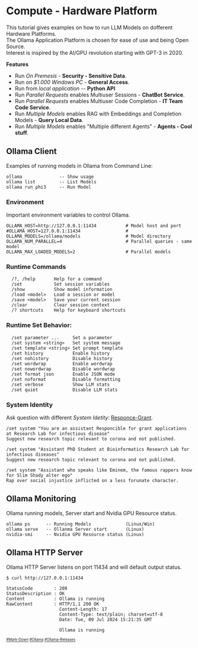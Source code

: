 # Compute - Hardware Platform
This tutorial gives examples on how to run LLM Models on dofferent Hardware Platforms.  
The Ollama Application Platform is chosen for ease of use and being Open Source.  
Interest is inspired by the AI/GPU revolution starting with GPT-3 in 2020.

**Features**
* Run *On Premesis* - **Security - Sensitive Data**.
* Run on *$1.000 Windows PC* - **General Access**.
* Run from *local application* -- **Python API** 
* Run *Parallel Requests* enables Multiuser Sessions - **ChatBot Service**.
* Run *Parallel Requests* enables Multiuser Code Completion - **IT Team Code Service**.
* Run *Multiple Models* enables RAG with Embeddings and Completion Models - **Query Local Data**.
* Run *Multiple Models* enables "Multiple different Agents" - **Agents - Cool stuff**.

## Ollama Client
Examples of running models in Ollama from Command Line:
```
ollama              -- Show usage
ollama list         -- List Models
ollama run phi3     -- Run Model
```
### Environment
Important environment variables to control Ollama.
```
OLLAMA_HOST=http://127.0.0.1:11434           # Model host and port
#OLLAMA_HOST=127.0.0.1:11434                 # 
OLLAMA_MODELS=/ollama/models                 # Model directory
OLLAMA_NUM_PARALLEL=4                        # Parallel queries - same model
OLLAMA_MAX_LOADED_MODELS=2                   # Parallel models
```
### Runtime Commands
```
  /?, /help       Help for a command
  /set            Set session variables
  /show           Show model information
  /load <model>   Load a session or model
  /save <model>   Save your current session
  /clear          Clear session context
  /? shortcuts    Help for keyboard shortcuts
```
### Runtime Set Behavior:
```
  /set parameter ...     Set a parameter
  /set system <string>   Set system message
  /set template <string> Set prompt template
  /set history           Enable history
  /set nohistory         Disable history
  /set wordwrap          Enable wordwrap
  /set nowordwrap        Disable wordwrap
  /set format json       Enable JSON mode
  /set noformat          Disable formatting
  /set verbose           Show LLM stats
  /set quiet             Disable LLM stats
```
### System Identity
Ask question with different *System Idetity*: [Responce-Grant](https://github.com/danishdyna/LLM/blob/main/Responce-Grant.md).
```
/set system "You are an assistant Responcible for grant applications at Research Lab for infectious disease"
Suggest new research topic relevant to corona and not published.
```
```
/set system "Assistant PhD Student at Bioinformatics Research Lab for infectious diseases"
Suggest new research topic relevant to corona and not published.
```
```
/set system "Assistant who speaks like Eminem, the famous rappers know for Slim Shady alter ego"
Rap over social injustice inflicted on a less forunate character. 
```
## Ollama Monitoring
Ollama running models, Server start and Nvidia GPU Resource status.
```
ollama ps      -- Running Models             (Linux/Win)
ollama serve   -- Ollanma Server start       (Linux)
nvidia-smi     -- Nvidia GPU Resource status (Linux)
```
## Ollama HTTP Server
Ollama HTTP Server listens on port 11434 and will default output status.
```
$ curl http://127.0.0.1:11434

StatusCode        : 200
StatusDescription : OK
Content           : Ollama is running
RawContent        : HTTP/1.1 200 OK
                    Content-Length: 17
                    Content-Type: text/plain; charset=utf-8
                    Date: Tue, 09 Jul 2024 15:21:35 GMT

                    Ollama is running
```
<sub><sub>
[#Mark-Down](https://daringfireball.net/projects/markdown/)
[#Ollama](https://github.com/ollama)
[#Ollama-Releases](https://github.com/ollama/ollama/releases)
